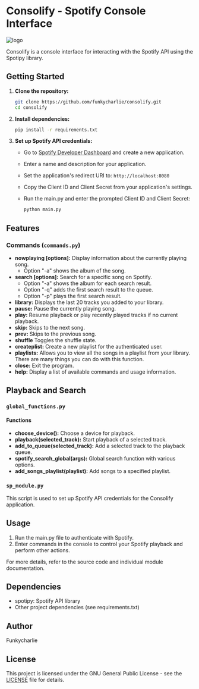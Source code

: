 
# Consolify - Spotify Console Interface
![logo](https://github.com/funkycharlie/Consolify/assets/152520435/edfda504-310e-40ab-8941-9dbf4e2982b0)


Consolify is a console interface for interacting with the Spotify API using the Spotipy library.

## Getting Started

1. **Clone the repository:**

   ```bash
   git clone https://github.com/funkycharlie/consolify.git
   cd consolify
   ```

2. **Install dependencies:**

   ```bash
   pip install -r requirements.txt
   ```

3. **Set up Spotify API credentials:**

   - Go to [Spotify Developer Dashboard](https://developer.spotify.com/dashboard) and create a new application.
   - Enter a name and description for your application.
   - Set the application's redirect URI to: `http://localhost:8080`
   - Copy the Client ID and Client Secret from your application's settings.
   - Run the main.py and enter the prompted Client ID and Client Secret:

     ```bash
     python main.py
     ```

## Features

### Commands (`commands.py`)

- **nowplaying [options]:** Display information about the currently playing song.
    - Option "-a" shows the album of the song.
- **search [options]:** Search for a specific song on Spotify.
    - Option "-a" shows the album for each search result.
    - Option "-q" adds the first search result to the queue.
    - Option "-p" plays the first search result.
- **library:** Displays the last 20 tracks you added to your library.
- **pause:** Pause the currently playing song.
- **play:** Resume playback or play recently played tracks if no current playback.
- **skip:** Skips to the next song.
- **prev:** Skips to the previous song.
- **shuffle** Toggles the shuffle state.
- **createplist:** Create a new playlist for the authenticated user.
- **playlists:** Allows you to view all the songs in a playlist from your library. There are many things you can do with this function.
- **close:** Exit the program.
- **help:** Display a list of available commands and usage information.

## Playback and Search

### `global_functions.py`

#### Functions

- **choose_device():** Choose a device for playback.
- **playback(selected_track):** Start playback of a selected track.
- **add_to_queue(selected_track):** Add a selected track to the playback queue.
- **spotify_search_global(args):** Global search function with various options.
- **add_songs_playlist(playlist):** Add songs to a specified playlist.

### `sp_module.py`

This script is used to set up Spotify API credentials for the Consolify application.

## Usage

1. Run the main.py file to authenticate with Spotify.
2. Enter commands in the console to control your Spotify playback and perform other actions.

For more details, refer to the source code and individual module documentation.

## Dependencies

- spotipy: Spotify API library
- Other project dependencies (see requirements.txt)

## Author

Funkycharlie

## License

This project is licensed under the GNU General Public License - see the [LICENSE](LICENSE) file for details.
